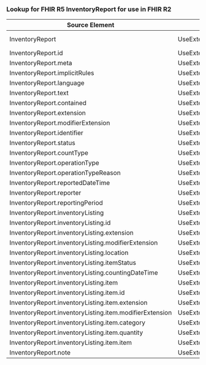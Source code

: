 ### Lookup for FHIR R5 InventoryReport for use in FHIR R2

| Source Element | Usage | Target |
| -------------- | ----- | ------ |
| InventoryReport | UseExtension | http://hl7.org/fhir/5.0/StructureDefinition/extension-InventoryReport |
| InventoryReport.id | UseExtensionFromAncestor | - |
| InventoryReport.meta | UseExtensionFromAncestor | - |
| InventoryReport.implicitRules | UseExtensionFromAncestor | - |
| InventoryReport.language | UseExtensionFromAncestor | - |
| InventoryReport.text | UseExtensionFromAncestor | - |
| InventoryReport.contained | UseExtensionFromAncestor | - |
| InventoryReport.extension | UseExtensionFromAncestor | - |
| InventoryReport.modifierExtension | UseExtensionFromAncestor | - |
| InventoryReport.identifier | UseExtensionFromAncestor | - |
| InventoryReport.status | UseExtensionFromAncestor | - |
| InventoryReport.countType | UseExtensionFromAncestor | - |
| InventoryReport.operationType | UseExtensionFromAncestor | - |
| InventoryReport.operationTypeReason | UseExtensionFromAncestor | - |
| InventoryReport.reportedDateTime | UseExtensionFromAncestor | - |
| InventoryReport.reporter | UseExtensionFromAncestor | - |
| InventoryReport.reportingPeriod | UseExtensionFromAncestor | - |
| InventoryReport.inventoryListing | UseExtensionFromAncestor | - |
| InventoryReport.inventoryListing.id | UseExtensionFromAncestor | - |
| InventoryReport.inventoryListing.extension | UseExtensionFromAncestor | - |
| InventoryReport.inventoryListing.modifierExtension | UseExtensionFromAncestor | - |
| InventoryReport.inventoryListing.location | UseExtensionFromAncestor | - |
| InventoryReport.inventoryListing.itemStatus | UseExtensionFromAncestor | - |
| InventoryReport.inventoryListing.countingDateTime | UseExtensionFromAncestor | - |
| InventoryReport.inventoryListing.item | UseExtensionFromAncestor | - |
| InventoryReport.inventoryListing.item.id | UseExtensionFromAncestor | - |
| InventoryReport.inventoryListing.item.extension | UseExtensionFromAncestor | - |
| InventoryReport.inventoryListing.item.modifierExtension | UseExtensionFromAncestor | - |
| InventoryReport.inventoryListing.item.category | UseExtensionFromAncestor | - |
| InventoryReport.inventoryListing.item.quantity | UseExtensionFromAncestor | - |
| InventoryReport.inventoryListing.item.item | UseExtensionFromAncestor | - |
| InventoryReport.note | UseExtensionFromAncestor | - |
